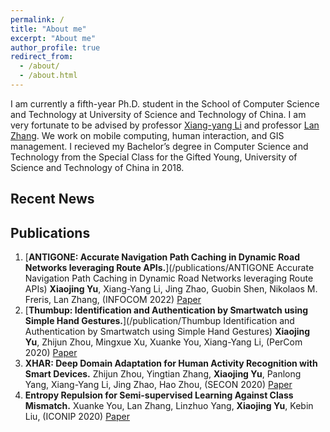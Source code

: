 ```yaml
---
permalink: /
title: "About me"
excerpt: "About me"
author_profile: true
redirect_from: 
  - /about/
  - /about.html
---
```


I am currently a fifth-year Ph.D. student in the School of Computer Science and Technology at University of Science and Technology of China. I am very fortunate to be advised by professor [Xiang-yang Li](http://staff.ustc.edu.cn/~xiangyangli/) and professor [Lan Zhang](https://scholar.google.com/citations?user=83QxmA8AAAAJ&hl=en). 
We work on mobile computing, human interaction, and GIS management. 
I recieved my Bachelor’s degree in Computer Science and Technology from the Special Class for the Gifted Young, University of Science and Technology of China in 2018.


Recent News
------


Publications
------
1. [**ANTIGONE: Accurate Navigation Path Caching in Dynamic Road Networks leveraging Route APIs.**](/publications/ANTIGONE Accurate Navigation Path Caching in Dynamic Road Networks leveraging Route APIs) **Xiaojing Yu**, Xiang-Yang Li, Jing Zhao, Guobin Shen, Nikolaos M. Freris, Lan Zhang, (INFOCOM 2022) [Paper](https://ieeexplore.ieee.org/abstract/document/9796817)
2. [**Thumbup: Identification and Authentication by Smartwatch using Simple Hand Gestures.**](/publication/Thumbup Identification and Authentication by Smartwatch using Simple Hand Gestures) **Xiaojing Yu**, Zhijun Zhou, Mingxue Xu, Xuanke You, Xiang-Yang Li, (PerCom 2020) [Paper](https://www.computer.org/csdl/proceedings-article/percom/2020/09127367/1l3yJSxjyqQ)
3. **XHAR: Deep Domain Adaptation for Human Activity Recognition with Smart Devices.**  Zhijun Zhou, Yingtian Zhang, **Xiaojing Yu**, Panlong Yang, Xiang-Yang Li, Jing Zhao, Hao Zhou, (SECON 2020) [Paper](https://ieeexplore.ieee.org/abstract/document/9158431)
4. **Entropy Repulsion for Semi-supervised Learning Against Class Mismatch.**  Xuanke You, Lan Zhang, Linzhuo Yang, **Xiaojing Yu**, Kebin Liu, (ICONIP 2020) [Paper](https://ieeexplore.ieee.org/abstract/document/9158431)

